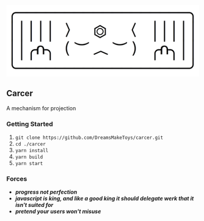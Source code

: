 ![logo](./resources/logo.png)

## Carcer

A mechanism for projection

### Getting Started

1.  `git clone https://github.com/DreamsMakeToys/carcer.git`
2.  `cd ./carcer`
3.  `yarn install`
4.  `yarn build`
5.  `yarn start`

### Forces

* **_progress not perfection_**
* **_javascript is king, and like a good king it should delegate werk that it isn't suited for_**
* **_pretend your users won't misuse_**
